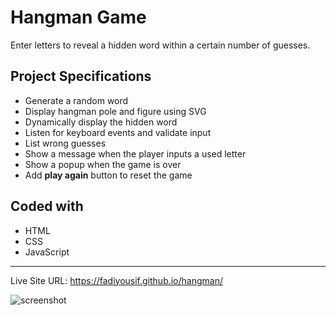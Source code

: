 # Hangman Game

Enter letters to reveal a hidden word within a certain number of guesses.

## Project Specifications

-  Generate a random word
-  Display hangman pole and figure using SVG
-  Dynamically display the hidden word
-  Listen for keyboard events and validate input
-  List wrong guesses
-  Show a message when the player inputs a used letter
-  Show a popup when the game is over
-  Add **play again** button to reset the game

## Coded with

-  HTML
-  CSS
-  JavaScript

<hr>

Live Site URL: https://fadiyousif.github.io/hangman/

<img src="https://user-images.githubusercontent.com/59490421/164993490-e8773142-e6f6-48a0-bcad-7f36042ac2c3.png" alt="screenshot">
